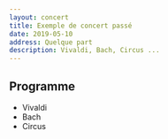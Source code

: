 ```yaml
---
layout: concert
title: Exemple de concert passé
date: 2019-05-10
address: Quelque part
description: Vivaldi, Bach, Circus ...
---
```


## Programme

* Vivaldi
* Bach
* Circus
